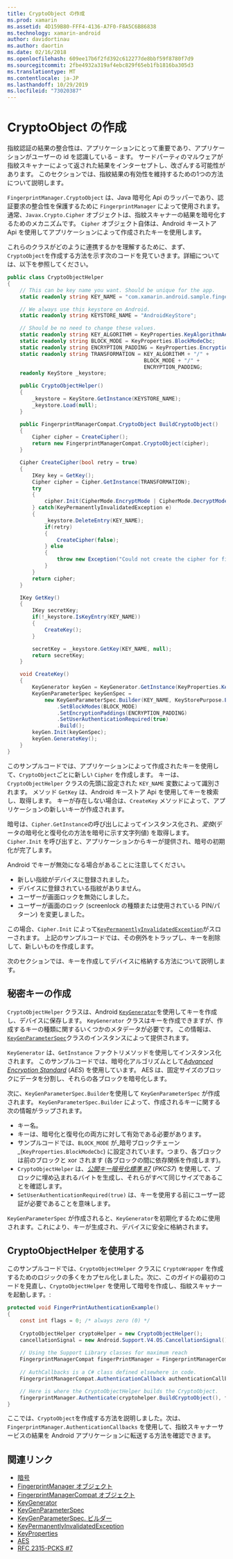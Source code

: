 ```yaml
---
title: CryptoObject の作成
ms.prod: xamarin
ms.assetid: 4D159B80-FFF4-4136-A7F0-F8A5C6B86838
ms.technology: xamarin-android
author: davidortinau
ms.author: daortin
ms.date: 02/16/2018
ms.openlocfilehash: 609ee17b6f2fd392c612277de8bbf59f8780f7d9
ms.sourcegitcommit: 2fbe4932a319af4ebc829f65eb1fb1816ba305d3
ms.translationtype: MT
ms.contentlocale: ja-JP
ms.lasthandoff: 10/29/2019
ms.locfileid: "73020387"
---
```

# <a name="creating-a-cryptoobject"></a>CryptoObject の作成

指紋認証の結果の整合性は、アプリケーションにとって重要であり、アプリケーションがユーザーの id を認識している &ndash; ます。 サードパーティのマルウェアが指紋スキャナーによって返された結果をインターセプトし、改ざんする可能性があります。 このセクションでは、指紋結果の有効性を維持するための1つの方法について説明します。 

`FingerprintManager.CryptoObject` は、Java 暗号化 Api のラッパーであり、認証要求の整合性を保護するために `FingerprintManager` によって使用されます。 通常、`Javax.Crypto.Cipher` オブジェクトは、指紋スキャナーの結果を暗号化するためのメカニズムです。 `Cipher` オブジェクト自体は、Android キーストア Api を使用してアプリケーションによって作成されたキーを使用します。

これらのクラスがどのように連携するかを理解するために、まず、`CryptoObject`を作成する方法を示す次のコードを見ていきます。詳細については、以下を参照してください。

```csharp
public class CryptoObjectHelper
{
    // This can be key name you want. Should be unique for the app.
    static readonly string KEY_NAME = "com.xamarin.android.sample.fingerprint_authentication_key";

    // We always use this keystore on Android.
    static readonly string KEYSTORE_NAME = "AndroidKeyStore";

    // Should be no need to change these values.
    static readonly string KEY_ALGORITHM = KeyProperties.KeyAlgorithmAes;
    static readonly string BLOCK_MODE = KeyProperties.BlockModeCbc;
    static readonly string ENCRYPTION_PADDING = KeyProperties.EncryptionPaddingPkcs7;
    static readonly string TRANSFORMATION = KEY_ALGORITHM + "/" +
                                            BLOCK_MODE + "/" +
                                            ENCRYPTION_PADDING;
    readonly KeyStore _keystore;

    public CryptoObjectHelper()
    {
        _keystore = KeyStore.GetInstance(KEYSTORE_NAME);
        _keystore.Load(null);
    }

    public FingerprintManagerCompat.CryptoObject BuildCryptoObject()
    {
        Cipher cipher = CreateCipher();
        return new FingerprintManagerCompat.CryptoObject(cipher);
    }

    Cipher CreateCipher(bool retry = true)
    {
        IKey key = GetKey();
        Cipher cipher = Cipher.GetInstance(TRANSFORMATION);
        try
        {
            cipher.Init(CipherMode.EncryptMode | CipherMode.DecryptMode, key);
        } catch(KeyPermanentlyInvalidatedException e)
        {
            _keystore.DeleteEntry(KEY_NAME);
            if(retry)
            {
                CreateCipher(false);
            } else
            {
                throw new Exception("Could not create the cipher for fingerprint authentication.", e);
            }
        }
        return cipher;
    }

    IKey GetKey()
    {
        IKey secretKey;
        if(!_keystore.IsKeyEntry(KEY_NAME))
        {
            CreateKey();
        }

        secretKey = _keystore.GetKey(KEY_NAME, null);
        return secretKey;
    }

    void CreateKey()
    {
        KeyGenerator keyGen = KeyGenerator.GetInstance(KeyProperties.KeyAlgorithmAes, KEYSTORE_NAME);
        KeyGenParameterSpec keyGenSpec =
            new KeyGenParameterSpec.Builder(KEY_NAME, KeyStorePurpose.Encrypt | KeyStorePurpose.Decrypt)
                .SetBlockModes(BLOCK_MODE)
                .SetEncryptionPaddings(ENCRYPTION_PADDING)
                .SetUserAuthenticationRequired(true)
                .Build();
        keyGen.Init(keyGenSpec);
        keyGen.GenerateKey();
    }
}
```

このサンプルコードでは、アプリケーションによって作成されたキーを使用して、`CryptoObject`ごとに新しい `Cipher` を作成します。 キーは、`CryptoObjectHelper` クラスの先頭に設定された `KEY_NAME` 変数によって識別されます。 メソッド `GetKey` は、Android キーストア Api を使用してキーを検索し、取得します。 キーが存在しない場合は、`CreateKey` メソッドによって、アプリケーションの新しいキーが作成されます。

暗号は、`Cipher.GetInstance`の呼び出しによってインスタンス化され、_変換_(データの暗号化と復号化の方法を暗号に示す文字列値) を取得します。 `Cipher.Init` を呼び出すと、アプリケーションからキーが提供され、暗号の初期化が完了します。 

Android でキーが無効になる場合があることに注意してください。 

- 新しい指紋がデバイスに登録されました。
- デバイスに登録されている指紋がありません。
- ユーザーが画面ロックを無効にしました。
- ユーザーが画面のロック (screenlock の種類または使用されている PIN/パターン) を変更しました。

この場合、`Cipher.Init` によって[`KeyPermanentlyInvalidatedException`](https://developer.android.com/reference/android/security/keystore/KeyPermanentlyInvalidatedException.html)がスローされます。 上記のサンプルコードでは、その例外をトラップし、キーを削除して、新しいものを作成します。

次のセクションでは、キーを作成してデバイスに格納する方法について説明します。

## <a name="creating-a-secret-key"></a>秘密キーの作成

`CryptoObjectHelper` クラスは、Android [`KeyGenerator`](xref:Javax.Crypto.KeyGenerator)を使用してキーを作成し、デバイスに保存します。 `KeyGenerator` クラスはキーを作成できますが、作成するキーの種類に関するいくつかのメタデータが必要です。 この情報は、 [`KeyGenParameterSpec`](https://developer.android.com/reference/android/security/keystore/KeyGenParameterSpec.html)クラスのインスタンスによって提供されます。 

`KeyGenerator` は、`GetInstance` ファクトリメソッドを使用してインスタンス化されます。 このサンプルコードでは、暗号化アルゴリズムとして[_Advanced Encryption Standard_](https://en.wikipedia.org/wiki/Advanced_Encryption_Standard) (_AES_) を使用しています。 AES は、固定サイズのブロックにデータを分割し、それらの各ブロックを暗号化します。

次に、`KeyGenParameterSpec.Builder`を使用して `KeyGenParameterSpec` が作成されます。 `KeyGenParameterSpec.Builder` によって、作成されるキーに関する次の情報がラップされます。

- キー名。
- キーは、暗号化と復号化の両方に対して有効である必要があります。
- サンプルコードでは、`BLOCK_MODE` が_暗号ブロックチェーン_(`KeyProperties.BlockModeCbc`) に設定されています。つまり、各ブロックは前のブロックと xor されます (各ブロックの間に依存関係を作成します)。 
- `CryptoObjectHelper` は、[_公開キー暗号化標準 #7_](https://tools.ietf.org/html/rfc2315) (_PKCS7_) を使用して、ブロックに埋め込まれるバイトを生成し、それらがすべて同じサイズであることを確認します。
- `SetUserAuthenticationRequired(true)` は、キーを使用する前にユーザー認証が必要であることを意味します。

`KeyGenParameterSpec` が作成されると、`KeyGenerator`を初期化するために使用されます。これにより、キーが生成され、デバイスに安全に格納されます。 

## <a name="using-the-cryptoobjecthelper"></a>CryptoObjectHelper を使用する

このサンプルコードでは、`CryptoObjectHelper` クラスに `CryptoWrapper` を作成するためのロジックの多くをカプセル化しました。次に、このガイドの最初のコードを見直し、`CryptoObjectHelper` を使用して暗号を作成し、指紋スキャナーを起動します。: 

```csharp
protected void FingerPrintAuthenticationExample()
{
    const int flags = 0; /* always zero (0) */
    
    CryptoObjectHelper cryptoHelper = new CryptoObjectHelper();
    cancellationSignal = new Android.Support.V4.OS.CancellationSignal();
    
    // Using the Support Library classes for maximum reach
    FingerprintManagerCompat fingerPrintManager = FingerprintManagerCompat.From(this);
    
    // AuthCallbacks is a C# class defined elsewhere in code.
    FingerprintManagerCompat.AuthenticationCallback authenticationCallback = new MyAuthCallbackSample(this);

    // Here is where the CryptoObjectHelper builds the CryptoObject. 
    fingerprintManager.Authenticate(cryptohelper.BuildCryptoObject(), flags, cancellationSignal, authenticationCallback, null);
}
```

ここでは、`CryptoObject`を作成する方法を説明しました。次は、`FingerprintManager.AuthenticationCallbacks` を使用して、指紋スキャナーサービスの結果を Android アプリケーションに転送する方法を確認できます。

## <a name="related-links"></a>関連リンク

- [暗号](xref:Javax.Crypto.Cipher)
- [FingerprintManager オブジェクト](https://developer.android.com/reference/android/hardware/fingerprint/FingerprintManager.CryptoObject.html)
- [FingerprintManagerCompat オブジェクト](https://developer.android.com/reference/android/support/v4/hardware/fingerprint/FingerprintManagerCompat.CryptoObject.html)
- [KeyGenerator](xref:Javax.Crypto.KeyGenerator)
- [KeyGenParameterSpec](https://developer.android.com/reference/android/security/keystore/KeyGenParameterSpec.html)
- [KeyGenParameterSpec. ビルダー](https://developer.android.com/reference/android/security/keystore/KeyGenParameterSpec.Builder.html)
- [KeyPermanentlyInvalidatedException](https://developer.android.com/reference/android/security/keystore/KeyPermanentlyInvalidatedException.html)
- [KeyProperties](https://developer.android.com/reference/android/security/keystore/KeyProperties.html)
- [AES](https://en.wikipedia.org/wiki/Advanced_Encryption_Standard)
- [RFC 2315-PCKS #7](https://tools.ietf.org/html/rfc2315)
